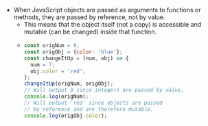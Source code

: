 - When JavaScript objects are passed as arguments to functions or methods, they are passed by reference, not by value.
	- This means that the object itself (not a copy) is accessible and mutable (can be changed) inside that function.
	- ```javascript
	  const origNum = 8;
	  const origObj = {color: 'blue'};
	  const changeItUp = (num, obj) => {
	    num = 7;
	    obj.color = 'red';
	  };
	  changeItUp(origNum, origObj);
	  // Will output 8 since integers are passed by value.
	  console.log(origNum);
	  // Will output 'red' since objects are passed
	  // by reference and are therefore mutable.
	  console.log(origObj.color);
	  ```